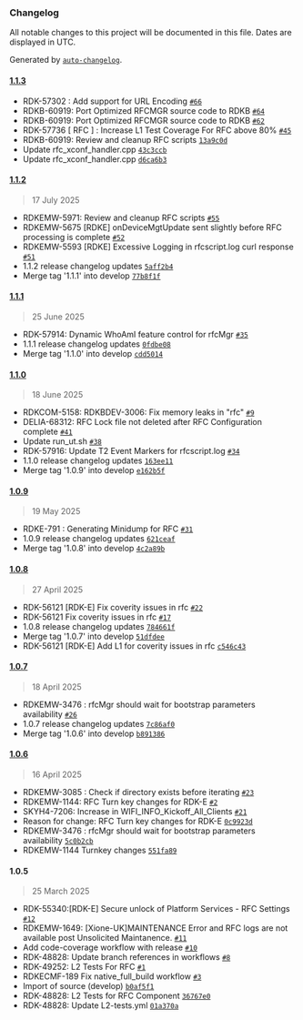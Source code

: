### Changelog

All notable changes to this project will be documented in this file. Dates are displayed in UTC.

Generated by [`auto-changelog`](https://github.com/CookPete/auto-changelog).

#### [1.1.3](https://github.com/rdkcentral/rfc/compare/1.1.2...1.1.3)

- RDK-57302 : Add support for URL Encoding [`#66`](https://github.com/rdkcentral/rfc/pull/66)
- RDKB-60919: Port Optimized RFCMGR source code to RDKB [`#64`](https://github.com/rdkcentral/rfc/pull/64)
- RDKB-60919: Port Optimized RFCMGR source code to RDKB [`#62`](https://github.com/rdkcentral/rfc/pull/62)
- RDK-57736 [ RFC ] : Increase L1 Test Coverage For RFC above 80% [`#45`](https://github.com/rdkcentral/rfc/pull/45)
- RDKB-60919: Review and cleanup RFC scripts [`13a9c0d`](https://github.com/rdkcentral/rfc/commit/13a9c0d7e4030501e64d2f8d6c8347e1dac6b3aa)
- Update rfc_xconf_handler.cpp [`43c3ccb`](https://github.com/rdkcentral/rfc/commit/43c3ccb8b058838bded67663de543d8c71191023)
- Update rfc_xconf_handler.cpp [`d6ca6b3`](https://github.com/rdkcentral/rfc/commit/d6ca6b328bb3aa38defa5db26dec0c07343bc634)

#### [1.1.2](https://github.com/rdkcentral/rfc/compare/1.1.1...1.1.2)

> 17 July 2025

- RDKEMW-5971: Review and cleanup RFC scripts [`#55`](https://github.com/rdkcentral/rfc/pull/55)
- RDKEMW-5675 [RDKE] onDeviceMgtUpdate sent slightly before RFC processing is complete [`#52`](https://github.com/rdkcentral/rfc/pull/52)
- RDKEMW-5593 [RDKE] Excessive Logging in rfcscript.log curl response  [`#51`](https://github.com/rdkcentral/rfc/pull/51)
- 1.1.2 release changelog updates [`5aff2b4`](https://github.com/rdkcentral/rfc/commit/5aff2b469f92859affaa670234017c6983d52516)
- Merge tag '1.1.1' into develop [`77b8f1f`](https://github.com/rdkcentral/rfc/commit/77b8f1f00a13e231cb0e8a13f526809425a1e362)

#### [1.1.1](https://github.com/rdkcentral/rfc/compare/1.1.0...1.1.1)

> 25 June 2025

- RDK-57914: Dynamic WhoAmI feature control for rfcMgr [`#35`](https://github.com/rdkcentral/rfc/pull/35)
- 1.1.1 release changelog updates [`0fdbe08`](https://github.com/rdkcentral/rfc/commit/0fdbe08ff4df491b75797a27fb800a90100299af)
- Merge tag '1.1.0' into develop [`cdd5014`](https://github.com/rdkcentral/rfc/commit/cdd5014d7162beaa4861179a306e41d0e8f83b67)

#### [1.1.0](https://github.com/rdkcentral/rfc/compare/1.0.9...1.1.0)

> 18 June 2025

- RDKCOM-5158: RDKBDEV-3006: Fix memory leaks in "rfc" [`#9`](https://github.com/rdkcentral/rfc/pull/9)
- DELIA-68312: RFC Lock file not deleted after RFC Configuration complete [`#41`](https://github.com/rdkcentral/rfc/pull/41)
- Update run_ut.sh [`#38`](https://github.com/rdkcentral/rfc/pull/38)
- RDK-57916: Update T2 Event Markers for rfcscript.log [`#34`](https://github.com/rdkcentral/rfc/pull/34)
- 1.1.0 release changelog updates [`163ee11`](https://github.com/rdkcentral/rfc/commit/163ee115f22417d8fc9ca449dc08b4be496c7f8a)
- Merge tag '1.0.9' into develop [`e162b5f`](https://github.com/rdkcentral/rfc/commit/e162b5fb69d7f8aae74b6c1446fe38825964c1af)

#### [1.0.9](https://github.com/rdkcentral/rfc/compare/1.0.8...1.0.9)

> 19 May 2025

- RDKE-791 : Generating Minidump for RFC [`#31`](https://github.com/rdkcentral/rfc/pull/31)
- 1.0.9 release changelog updates [`621ceaf`](https://github.com/rdkcentral/rfc/commit/621ceafb4091302a34501262c5a86f3f9dfc7f86)
- Merge tag '1.0.8' into develop [`4c2a89b`](https://github.com/rdkcentral/rfc/commit/4c2a89b93f9226f3ed80f6abbba86a3cd27addbd)

#### [1.0.8](https://github.com/rdkcentral/rfc/compare/1.0.7...1.0.8)

> 27 April 2025

- RDK-56121 [RDK-E] Fix coverity issues in rfc [`#22`](https://github.com/rdkcentral/rfc/pull/22)
- RDK-56121 Fix coverity issues in rfc [`#17`](https://github.com/rdkcentral/rfc/pull/17)
- 1.0.8 release changelog updates [`784661f`](https://github.com/rdkcentral/rfc/commit/784661fb1bebb580b38311d3c7acb9322ef4294a)
- Merge tag '1.0.7' into develop [`51dfdee`](https://github.com/rdkcentral/rfc/commit/51dfdee0092fafda84f5fff29efc02bdf2ce598b)
- RDK-56121 [RDK-E] Add L1 for coverity issues in rfc [`c546c43`](https://github.com/rdkcentral/rfc/commit/c546c4383268f2c0801bfef6140c5288ad0c1d9a)

#### [1.0.7](https://github.com/rdkcentral/rfc/compare/1.0.6...1.0.7)

> 18 April 2025

- RDKEMW-3476 : rfcMgr should wait for bootstrap parameters availability [`#26`](https://github.com/rdkcentral/rfc/pull/26)
- 1.0.7 release changelog updates [`7c86af0`](https://github.com/rdkcentral/rfc/commit/7c86af0423988810b0a121c414046e79dee5cad8)
- Merge tag '1.0.6' into develop [`b891386`](https://github.com/rdkcentral/rfc/commit/b89138613760895515d9566b6b85b155fbb6dcfa)

#### [1.0.6](https://github.com/rdkcentral/rfc/compare/1.0.5...1.0.6)

> 16 April 2025

- RDKEMW-3085 : Check if directory exists before iterating [`#23`](https://github.com/rdkcentral/rfc/pull/23)
- RDKEMW-1144: RFC Turn key changes for RDK-E [`#2`](https://github.com/rdkcentral/rfc/pull/2)
- SKYH4-7206: Increase in WIFI_INFO_Kickoff_All_Clients [`#21`](https://github.com/rdkcentral/rfc/pull/21)
- Reason for change: RFC Turn key changes for RDK-E [`0c9923d`](https://github.com/rdkcentral/rfc/commit/0c9923d25617fb4ed10d5ca4a9b324dd68f6e947)
- RDKEMW-3476 : rfcMgr should wait for bootstrap parameters availability [`5c0b2cb`](https://github.com/rdkcentral/rfc/commit/5c0b2cb787800ef70bf2f2b352b92923ca225c79)
- RDKEMW-1144 Turnkey changes [`551fa89`](https://github.com/rdkcentral/rfc/commit/551fa89cd6841022ff4e0af50eaf6a3fe01356db)

#### 1.0.5

> 25 March 2025

- RDK-55340:[RDK-E] Secure unlock of Platform Services - RFC Settings [`#12`](https://github.com/rdkcentral/rfc/pull/12)
- RDKEMW-1649: [Xione-UK]MAINTENANCE Error and RFC logs are not available post Unsolicited Maintanence. [`#11`](https://github.com/rdkcentral/rfc/pull/11)
- Add code-coverage workflow with release [`#10`](https://github.com/rdkcentral/rfc/pull/10)
- RDK-48828: Update branch references in workflows [`#8`](https://github.com/rdkcentral/rfc/pull/8)
- RDK-49252: L2 Tests For RFC [`#1`](https://github.com/rdkcentral/rfc/pull/1)
- RDKECMF-189 Fix native_full_build workflow [`#3`](https://github.com/rdkcentral/rfc/pull/3)
- Import of source (develop) [`b0af5f1`](https://github.com/rdkcentral/rfc/commit/b0af5f163953ac6f23cde26dd0dd8da43afd47c7)
- RDK-48828: L2 Tests for RFC Component [`36767e0`](https://github.com/rdkcentral/rfc/commit/36767e0acbb8e7c13c8752eacc4ca98bfe654156)
- RDK-48828: Update L2-tests.yml [`01a370a`](https://github.com/rdkcentral/rfc/commit/01a370a2a82ae9f5ddf7dc580189f80a5f8cd43f)
